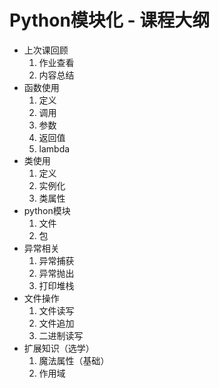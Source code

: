 # Python模块化 - 课程大纲

- 上次课回顾
    1. 作业查看
    1. 内容总结
- 函数使用 
    1. 定义
    1. 调用
    1. 参数
    1. 返回值
    1. lambda
- 类使用
    1. 定义
    1. 实例化
    1. 类属性
- python模块
    1. 文件
    1. 包
- 异常相关
    1. 异常捕获
    1. 异常抛出
    1. 打印堆栈
- 文件操作
    1. 文件读写
    1. 文件追加
    1. 二进制读写
- 扩展知识（选学）
    1. 魔法属性（基础）
    1. 作用域
